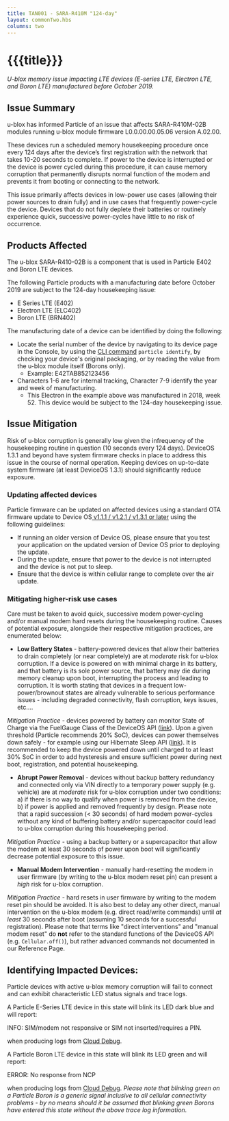```yaml
---
title: TAN001 - SARA-R410M "124-day"
layout: commonTwo.hbs
columns: two
---
```


# {{{title}}}
 _U-blox memory issue impacting LTE devices (E-series LTE, Electron LTE, and Boron LTE) manufactured before October 2019._

## Issue Summary

u-blox has informed Particle of an issue that affects SARA-R410M-02B modules running u-blox module firmware L0.0.00.00.05.06 version A.02.00.

These devices run a scheduled memory housekeeping procedure once every 124 days after the device’s first registration with the network that takes 10-20 seconds to complete. If power to the device is interrupted or the device is power cycled during this procedure, it can cause memory corruption that permanently disrupts normal function of the modem and prevents it from booting or connecting to the network.

This issue primarily affects devices in low-power use cases (allowing their power sources to drain fully) and in use cases that frequently power-cycle the device. Devices that do not fully deplete their batteries or routinely experience quick, successive power-cycles have little to no risk of occurrence. 

## Products Affected

The u-blox SARA-R410-02B is a component that is used in Particle E402 and Boron LTE devices. 

The following Particle products with a manufacturing date before October 2019 are subject to the 124-day housekeeping issue:

* E Series LTE (E402)
* Electron LTE (ELC402)
* Boron LTE (BRN402)

The manufacturing date of a device can be identified by doing the following:

* Locate the serial number of the device by navigating to its device page in the Console, by using the [CLI command](https://docs.particle.io/tutorials/developer-tools/cli/) `particle identify`, by checking your device's original packaging, or by reading the value from the u-blox module itself (Borons only).
   * Example: E42TAB852123456
* Characters 1-6 are for internal tracking, Character 7-9 identify the year and week of manufacturing.
   * This Electron in the example above was manufactured in 2018, week 52\. This device would be subject to the 124-day housekeeping issue.

## Issue Mitigation

Risk of u-blox corruption is generally low given the infrequency of the housekeeping routine in question (10 seconds every 124 days). DeviceOS 1.3.1 and beyond have system firmware checks in place to address this issue in the course of normal operation. Keeping devices on up-to-date system firmware (at least DeviceOS 1.3.1) should significantly reduce exposure.

### Updating affected devices

Particle firmware can be updated on affected devices using a standard OTA firmware update to Device OS[ v1.1.1 / v1.2.1 / v1.3.1 or later](https://github.com/particle-iot/device-os/pull/1824) using the following guidelines:

* If running an older version of Device OS, please ensure that you test your application on the updated version of Device OS prior to deploying the update.
* During the update, ensure that power to the device is not interrupted and the device is not put to sleep.
* Ensure that the device is within cellular range to complete over the air update.

### Mitigating higher-risk use cases

Care must be taken to avoid quick, successive modem power-cycling and/or manual modem hard resets during the housekeeping routine. Causes of potential exposure, alongside their respective mitigation practices, are enumerated below:

* **Low Battery States** \- battery-powered devices that allow their batteries to drain completely (or near completely) are at _moderate_ risk for u-blox corruption. If a device is powered on with minimal charge in its battery, and that battery is its sole power source, that battery may die during memory cleanup upon boot, interrupting the process and leading to corruption. It is worth stating that devices in a frequent low-power/brownout states are already vulnerable to serious performance issues - including degraded connectivity, flash corruption, keys issues, etc....  
    
_Mitigation Practice_ \- devices powered by battery can monitor State of Charge via the FuelGauge Class of the DeviceOS API ([link](https://docs.particle.io/reference/device-os/firmware/boron/#fuelgauge)). Upon a given threshold (Particle recommends 20% SoC), devices can power themselves down safely - for example using our Hibernate Sleep API ([link](https://docs.particle.io/reference/device-os/firmware/boron/#sleep-sleep-)). It is recommended to keep the device powered down until charged to at least 30% SoC in order to add hysteresis and ensure sufficient power during next boot, registration, and potential housekeeping.
* **Abrupt Power Removal** \- devices without backup battery redundancy and connected only via VIN directly to a temporary power supply (e.g. vehicle) are at _moderate_ risk for u-blox corruption under two conditions: a) if there is no way to qualify when power is removed from the device, b) if power is applied and removed frequently by design. Please note that a rapid succession (< 30 seconds) of hard modem power-cycles without any kind of buffering battery and/or supercapacitor could lead to u-blox corruption during this housekeeping period.  
    
_Mitigation Practice_ \- using a backup battery or a supercapacitor that allow the modem at least 30 seconds of power upon boot will significantly decrease potential exposure to this issue.
* **Manual Modem Intervention** \- manually hard-resetting the modem in user firmware (by writing to the u-blox modem reset pin) can present a _high_ risk for u-blox corruption.  
    
_Mitigation Practice_ \- hard resets in user firmware by writing to the modem reset pin should be avoided. It is also best to delay any other direct, manual intervention on the u-blox modem (e.g. direct read/write commands) until _at least_ 30 seconds after boot (assuming 10 seconds for a successful registration). Please note that terms like "direct interventions" and "manual modem reset" do **not** refer to the standard functions of the DeviceOS API (e.g. `Cellular.off()`), but rather advanced commands not documented in our Reference Page.

## Identifying Impacted Devices:

Particle devices with active u-blox memory corruption will fail to connect and can exhibit characteristic LED status signals and trace logs.

A Particle E-Series LTE device in this state will blink its LED dark blue and will report:

INFO: SIM/modem not responsive or SIM not inserted/requires a PIN.

when producing logs from [Cloud Debug](https://github.com/particle-iot/cloud-debug).

A Particle Boron LTE device in this state will blink its LED green and will report:

ERROR: No response from NCP

when producing logs from [Cloud Debug](https://github.com/particle-iot/cloud-debug). _Please note that blinking green on a Particle Boron is a generic signal inclusive to all cellular connectivity problems - by no means should it be assumed that blinking green Borons have entered this state without the above trace log information._ 
